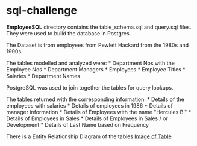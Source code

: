 # sql-challenge

**EmployeeSQL** directory contains the table_schema.sql and query.sql files.  They were used to build the database in Postgres.  

The Dataset is from employees from Pewlett Hackard from the 1980s and 1990s.

The tables modelled and analyzed were:
	* Department Nos with the Employee Nos
	* Department Managers
	* Employees
	* Employee Titles
	* Salaries
	* Department Names

PostgreSQL was used to join together the tables for query lookups.

The tables returned with the corresponding information:
	* Details of the employees with salaries
	* Details of employees in 1986
	* Details of manager information 
	* Details of Employees with the name "Hercules B."
	* Details of Employees in Sales
	* Details of Employees in Sales / or Development
	* Details of Last Name based on Frequency

There is a Entity Relationship Diagram of the tables [Image of Table](/EmployeeSQL/ERD_Table.png)
